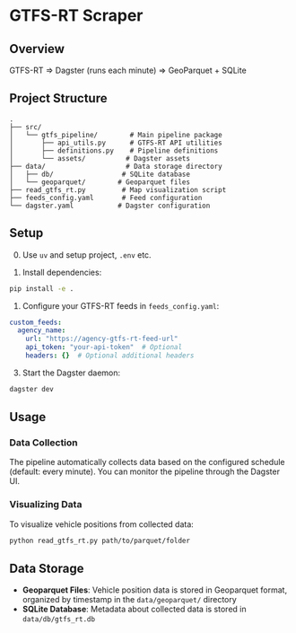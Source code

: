 # GTFS-RT Scraper

## Overview

GTFS-RT => Dagster (runs each minute) => GeoParquet + SQLite


## Project Structure

```
.
├── src/
│   └── gtfs_pipeline/        # Main pipeline package
│       ├── api_utils.py      # GTFS-RT API utilities
│       ├── definitions.py    # Pipeline definitions
│       └── assets/          # Dagster assets
├── data/                    # Data storage directory
│   ├── db/                 # SQLite database
│   └── geoparquet/        # Geoparquet files
├── read_gtfs_rt.py         # Map visualization script
├── feeds_config.yaml       # Feed configuration
└── dagster.yaml           # Dagster configuration
```

## Setup

0. Use `uv` and setup project, `.env` etc. 

1. Install dependencies:
```bash
pip install -e .
```

1. Configure your GTFS-RT feeds in `feeds_config.yaml`:
```yaml
custom_feeds:
  agency_name:
    url: "https://agency-gtfs-rt-feed-url"
    api_token: "your-api-token"  # Optional
    headers: {}  # Optional additional headers
```

3. Start the Dagster daemon:
```bash
dagster dev
```

## Usage

### Data Collection
The pipeline automatically collects data based on the configured schedule (default: every minute). You can monitor the pipeline through the Dagster UI.

### Visualizing Data
To visualize vehicle positions from collected data:

```bash
python read_gtfs_rt.py path/to/parquet/folder
```
## Data Storage

- **Geoparquet Files**: Vehicle position data is stored in Geoparquet format, organized by timestamp in the `data/geoparquet/` directory
- **SQLite Database**: Metadata about collected data is stored in `data/db/gtfs_rt.db`


